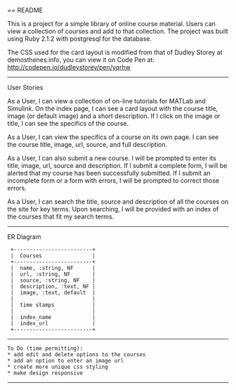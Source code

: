 == README

This is a project for a simple library of online course material. Users can view a collection of courses and add to that collection. The project was built using Ruby 2.1.2 with postgresql for the database.

The CSS used for the card layout is modified from that of Dudley Storey at demosthenes.info, you can view it on Code Pen at: http://codepen.io/dudleystorey/pen/yqrhw

----

User Stories

As a User, I can view a collection of on-line tutorials for MATLab and Simulink. On the index page, I can see a card layout with the course title, image (or default image) and a short description. If I click on the image or title, I can see the specifics of the course.

As a User, I can view the specifics of a course on its own page. I can see the course title, image, url, source, and full description.

As a User, I can also submit a new course. I will be prompted to enter its title, image, url, source and description. If I submit a complete form, I will be alerted that my course has been successfully submitted. If I submit an incomplete form or a form with errors, I will be prompted to correct those errors.

As a User, I can search the title, source and description of all the courses on the site for key terms. Upon searching, I will be provided with an index of the courses that fit my search terms.

----

ER Diagram
```
 +-------------------------+ 
 |  Courses                | 
 +-------------------------+ 
 |  name, :string, NF      | 
 |  url, :string, NF       | 
 |  source, :string, NF    | 
 |  description, :text, NF | 
 |  image, :text, default  | 
 |                         | 
 |  time stamps            | 
 |                         | 
 |  index_name             | 
 |  index_url              | 
 +-------------------------+ 

```
---
```
To Do (time permitting):
* add edit and delete options to the courses
* add an option to enter an image url
* create more unique css styling
* make design responsive
```
---
